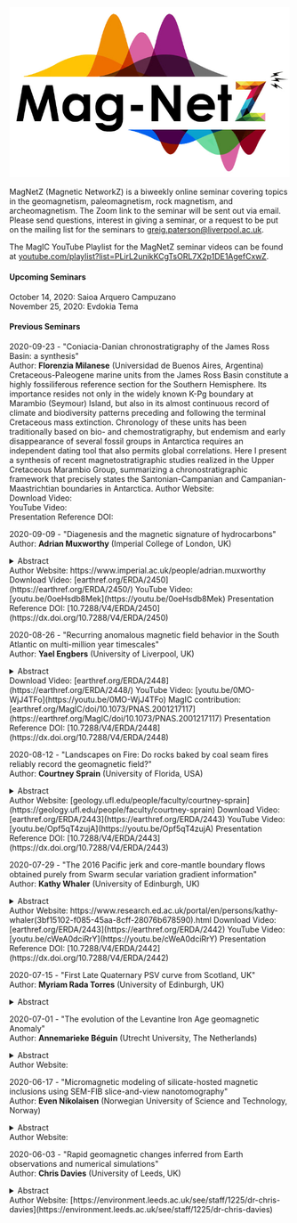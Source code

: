 <p align="center">
    <img src="https://github.com/earthref/MagIC-MagNetS/raw/master/MagnetZ_Logo.jpg">
</p>

MagNetZ (Magnetic NetworkZ) is a biweekly online seminar covering topics in the geomagnetism, paleomagnetism, rock magnetism, and archeomagnetism. The Zoom link to the seminar will be sent out via email. Please send questions, interest in giving a seminar, or a request to be put on the mailing list for the seminars to [greig.paterson@liverpool.ac.uk](mailto:greig.paterson@liverpool.ac.uk).

The MagIC YouTube Playlist for the MagNetZ seminar videos can be found at [youtube.com/playlist?list=PLirL2unikKCgTsORL7X2p1DE1AgefCxwZ](https://www.youtube.com/playlist?list=PLirL2unikKCgTsORL7X2p1DE1AgefCxwZ).

#### Upcoming Seminars
October 14, 2020: Saioa Arquero Campuzano  
November 25, 2020: Evdokia Tema  

#### Previous Seminars
2020-09-23 - "Coniacia-Danian chronostratigraphy of the James Ross Basin: a synthesis"  
Author: **Florenzia Milanese** (Universidad de Buenos Aires, Argentina)
  Cretaceous-Paleogene marine units from the James Ross Basin constitute a highly fossiliferous reference section for the Southern Hemisphere. Its importance resides not only in the widely known K-Pg boundary at Marambio (Seymour) Island, but also in its almost continuous record of climate and biodiversity patterns preceding and following the terminal Cretaceous mass extinction. Chronology of these units has been traditionally based on bio- and chemostratigraphy, but endemism and early disappearance of several fossil groups in Antarctica requires an independent dating tool that also permits global correlations. Here I present a synthesis of recent magnetostratigraphic studies realized in the Upper Cretaceous Marambio Group, summarizing a chronostratigraphic framework that precisely states the Santonian-Campanian and Campanian-Maastrichtian boundaries in Antarctica.
Author Website:  
Download Video: []()  
YouTube Video: []()  
Presentation Reference DOI: []()

2020-09-09 - "Diagenesis and the magnetic signature of hydrocarbons"  
 Author: **Adrian Muxworthy** (Imperial College of London, UK)  
  <details>
    <summary>Abstract</summary>
    Understanding hydrocarbon migration has the potential to both increase yield from mature reservoir systems reducing the need to exploit new reserves, and to help improve carbon capture strategies. Traditional seismic methods of mapping migration can be inexact and poorly constrained. The presence of hydrocarbons in rocks and sediments is known to cause diagenesis, thereby altering the magnetic signature of the host rock. During the last decade, the Natural Magnetism Group at Imperial College has been studying the use of mineral magnetic methods to identify and constrain hydrocarbon migration paths. The magnetic signature of hydrocarbons has been found to be very complex, their signature depending on a range of factors including levels of oil maturity and biodegradation, the presence of oil-water contacts, the host rock, migration trajectory, the depth of oil generation etc. Here I will give a summary of our latest findings, and show how we have used mineral magnetic results to constrain 3D basin models.
  </details>
 Author Website: https://www.imperial.ac.uk/people/adrian.muxworthy  
 Download Video: [earthref.org/ERDA/2450](https://earthref.org/ERDA/2450/)  
 YouTube Video: [youtu.be/0oeHsdb8Mek](https://youtu.be/0oeHsdb8Mek)  
 Presentation Reference DOI: [10.7288/V4/ERDA/2450](https://dx.doi.org/10.7288/V4/ERDA/2450)

2020-08-26 - "Recurring anomalous magnetic field behavior in the South Atlantic on multi-million year timescales"  
 Author: **Yael Engbers** (University of Liverpool, UK)  
  <details>
    <summary>Abstract</summary>
    Earth’s magnetic field is presently characterized by a large and growing anomaly in the South Atlantic Ocean. The question of whether this region of Earth’s surface is preferentially subject to enhanced geomagnetic variability on geological timescales has major implications for core dynamics, core−mantle interaction, and the possibility of an imminent magnetic polarity reversal. Here we present paleomagnetic data from Saint Helena, a volcanic island ideally suited for testing the hypothesis that geomagnetic field behavior is anomalous in the South Atlantic on timescales of millions of years. Our results, supported by positive baked contact and reversal tests, produce a mean direction approximating that expected from a geocentric axial dipole for the interval 8 to 11 million years ago, but with very large associated directional dispersion. These findings indicate that, on geological timescales, geomagnetic secular variation is persistently enhanced in the vicinity of Saint Helena. This, in turn, supports the South Atlantic as a locus of unusual geomagnetic behavior arising from core−mantle interaction, while also appearing to reduce the likelihood that the present-day regional anomaly is a precursor to a global polarity reversal.
  </details>
 Download Video: [earthref.org/ERDA/2448](https://earthref.org/ERDA/2448/)  
 YouTube Video: [youtu.be/0MO-WjJ4TFo](https://youtu.be/0MO-WjJ4TFo)  
 MagIC contribution: [earthref.org/MagIC/doi/10.1073/PNAS.2001217117](https://earthref.org/MagIC/doi/10.1073/PNAS.2001217117)  
 Presentation Reference DOI: [10.7288/V4/ERDA/2448](https://dx.doi.org/10.7288/V4/ERDA/2448)

2020-08-12 - "Landscapes on Fire: Do rocks baked by coal seam fires reliably record the geomagnetic field?"  
 Author: **Courtney Sprain** (University of Florida, USA)  
 <details>
    <summary>Abstract</summary>
    High quality paleointensity data is essential for improving our understanding of the long-term evolution of the geodynamo as well as short-term paleosecular variation; however, it is challenging to find materials that reliably record Earth’s full-vector magnetic field going back in time. This study examines a new candidate material for paleointensity studies: clinkers, which are rocks that have been baked, metamorphosed, or melted by underlying coal seam fires. Previous studies conducted on clinkers suggest that they may be high-fidelity magnetic field recorders. However, due to the inhomogeneity of clinker deposits and limited scope of previous studies, it is unknown under what conditions these conclusions hold true. To better assess this, we quantified the variation of magnetic properties within clinker deposits collected from the Powder River basin, MT, as a function of lithology, oxidation state, distance from the coal seam, and location. Our results indicate that the clinker products are dominated by three main magnetic minerals: magnetite, hematite, and the rare ε-Fe2O3. No major differences in magnetic properties were observed as a function of location, distance from the coal seam, or primary lithology. Clinker material, instead, is the primary control on magnetic mineralogy, where baked sediment and porcellanite are dominated by varying proportions of hematite, ε-Fe2O3, and magnetite, and paralavas (melted sediment) are dominated by low-Ti magnetite. All clinker materials are thermally stable and likely experienced temperatures in excess of the magnetite Curie T, potentially as far away as 8 m from the coal seam. Grain size analysis indicates that the magnetic particles in all clinker materials are amenable to high-quality paleointensity study. In total, our study confirms that clinkers should be reliable paleomagnetic recorders and that so long as collection is within the clinker deposit, material amenable to full-vector paleomagnetic study should be obtained.  These conclusion are corroborated by preliminary demagnetization and paleointensity results, which will also be presented.
</details>
 Author Website: [geology.ufl.edu/people/faculty/courtney-sprain](https://geology.ufl.edu/people/faculty/courtney-sprain)  
 Download Video: [earthref.org/ERDA/2443](https://earthref.org/ERDA/2443)  
 YouTube Video: [youtu.be/Opf5qT4zujA](https://youtu.be/Opf5qT4zujA)  
 Presentation Reference DOI: [10.7288/V4/ERDA/2443](https://dx.doi.org/10.7288/V4/ERDA/2443)

2020-07-29 - "The 2016 Pacific jerk and core-mantle boundary flows obtained purely from Swarm secular variation gradient information"  
Author: **Kathy Whaler** (University of Edinburgh, UK)  
 <details>
    <summary>Abstract</summary>
    The Swarm constellation provides information on both along- and across-track magnetic field gradients. Spatial changes of the magnetic vector field elements are described by a magnetic field gradient tensor, whose elements and their uncertainties can be estimated using the Virtual Observatory (VO) concept, whereby data within a cylinder centred on the VO with axis perpendicular to the Earth’s surface are reduced to a central point at satellite altitude. Recent experiments have shown that analysing data collected over a 4 month window provides the best compromise between reducing bias from the way the satellite orbits sample each VO cylinder and preserving information on temporal changes of the field, and that the data provide spatial information sufficient to resolve 300 non-overlapping VOs. We invert annual first differences of the 5 independent gradient tensor elements (providing estimates of secular variation, SV, gradients) at these 300 VOs over the Swarm era for advective velocity at the core-mantle boundary, forcing the flow to have minimal acceleration while providing an adequate fit to the data. We obtain flows similar to those from previous SV inversions but purely from the gradient information. The resolution of the SV gradients is higher than that of the SV itself, resulting in a ~30% increase in the number of effective flow parameters; this is thought to be because the gradients are less affected by long period external signals that are difficult to remove from the data, resulting in an improved signal to noise ratio. Although very little temporal change in the flow is required to reproduce even rapid changes in the magnetic field, we are able to isolate some robust flow changes, in particular regarding changes in the azimuthal flow acceleration, associated with the geomagnetic impulse in the Pacific region in around 2016.
 </details>
 Author Website: https://www.research.ed.ac.uk/portal/en/persons/kathy-whaler(3bf15102-f085-45aa-8cff-28076b678590).html  
 Download Video: [earthref.org/ERDA/2443](https://earthref.org/ERDA/2442)  
 YouTube Video: [youtu.be/cWeA0dciRrY](https://youtu.be/cWeA0dciRrY)  
 Presentation Reference DOI: [10.7288/V4/ERDA/2442](https://dx.doi.org/10.7288/V4/ERDA/2442)<br>

2020-07-15 - "First Late Quaternary PSV curve from Scotland, UK"  
 Author: **Myriam Rada Torres** (University of Edinburgh, UK)  
 <details>
    <summary>Abstract</summary>
    I present the first Late Quaternary PSV record for Scotland and the UK, covering the last 19,000 years, generated using sediment cores from Bardowie Loch in the Central Belt of Scotland. This is also the first study that describes the variations of the geomagnetic field both in direction and intensity during The Holocene for Scotland, representing a valuable piece for the puzzle of the geodynamo behaviour in the North Atlantic region.
Bardowie Loch was selected based on its small-size basin and limited catchment area, devoid of any sizeable river system, ensuring a low energy environment necessary for the magnetic minerals to align with the Earth’s magnetic field. Geological analysis results suggest that Bardowie Loch was originated by the movement of large glaciers during the Last Glacial Maximum at ca 20ka. Rock magnetic characterisations, supported by microscopic and geochemical analyses, shows two distinctive sedimentary sections within the Bardowie Sequence: glacial varved muds overlied by dark organic muds. These results also indicate that for the Late Pleistocene glacial section there are pulses of substantial deposition of sediments eroded from nearby Palaeozoic basaltic lavas, rich in magnetite and Ti-magnetite grains. A thousand percent surge in organic matter content, combined with a considerable decrease of the volcanic rocks input and significantly lower concentration of magnetic minerals, characterised the Holocene section of the Bardowie Sequence.
A chronology was modelled using 15 radiocarbon dates and tephrochronology. Geochemical results indicate that the deeper tephra layer is a rhyolite with high iron, calcium and titanium content characteristic of Icelandic volcanism, corresponding to the Hekla 4 Eruption (ca 2,000 BC). EPMA measurements from the upper two layers show chemical compositions typical of a developed continental crust with high concentration of alkaline oxides, characteristic of the Campanian Volcanic Province (Italy); major oxides composition determined from microscopic glasses and mineral inclusions revealed that the first layer is a rare phonolitic tephra corresponding to the historical 79AD Pompeii Eruption; while the second layer has an alkaline intermediate composition (trachyandesite), which agrees with the Avellino Eruption dated between 1,900BC and 1,600BC.
Previous PSV studies from North America, the North Atlantic region, Northern Europe and England are consistent with direct observations and computational models of two regions of concentrated geomagnetic flux at the core-mantle boundary beneath Canada and Siberia, which suggest that the Canadian flux lobe has been weakening while the Siberian flux lobe has considerably increased in strength for the last 2,000 years. The declination and palaeointensity anomalies observed in the present PSV study from Scotland particularly agree with the North Atlantic region data, showing significant oscillations in strength between both flux lobes at least for the last 5,000 years.
The Late Pleistocene section of the resulting PSV record from Scotland shows two intervals of exceptional deviation in direction at ca 18.3ka to ca 16ka and ca 15ka to ca 12.8ka. The deepest interval displays anomalous shallow inclinations around 20º, joined by the largest oscillation in declination, with a maximum of 77-degree deviation. Such substantial variations in the geomagnetic field orientation agree with the Hilina Palli Excursion, dated between 22ka and 17ka and observed globally in volcanic rocks, marine and lake cores from Hawaii and California, to Lake Baikal and China.
The upper interval of anomalous geomagnetic field behaviour close to the end of The Pleistocene, exhibits the largest drop of inclination from present-day values (about 70º) to negative inclinations (-12º), while the declination presents oscillations over 50-degrees. These abrupt and dramatic variations in orientation are consistent with the controversial Gothenburg Excursion (ca 12.3 to ca 13.8ka), which were originally reported in sediments from the Scandinavian Glacial Interstadial and also observed in North American glacial lakes, with poorly constrained ages from 7.6ka to 14ka.
 </details>

 2020-07-01 - "The evolution of the Levantine Iron Age geomagnetic Anomaly"  
 Author: **Annemarieke Béguin** (Utrecht University, The Netherlands)  
 <details>
    <summary>Abstract</summary>
    The geomagnetic field can vary dramatically over only decades and thousands of kilometers; the Levantine Iron Age geomagnetic Anomaly (LIAA) is probably the best-known example of such short-lived feature of the Earth’s magnetic field. Over the past decade, many studies have contributed to a relatively coherent intensity record for this region. I will provide an overview of the different studies and their results with the focus on our recent study on three marine sediment records from the Mediterranean Sea. To better constrain the Levant geomagnetic high in time and space, we obtained continuous full-vector records from three marine sediment cores located (1) between Spain and Morocco (Alboran), (2) East of Calabria, Italy (Taranto Gulf), and (3) North of the Nile Delta (Levant). Geomagnetic field variations between 6000 BC and 1000 AD are captured for a total of 681 samples. Rock magnetic analyses indicate the sediment cores as reliable recorders for geomagnetic field variations. From these records we observe that the LIAA moves from 40 to 55° East at 1000 BC to ∼25° East at 0 AD, while decaying from ∼150 ZAm2 to ∼110 ZAm2 in the same time span. This results in a westward movement of 15–30° in 1000 yr.
 </details>
 Author Website:  

 2020-06-17 - "Micromagnetic modeling of silicate-hosted magnetic inclusions using SEM-FIB slice-and-view nanotomography"  
 Author: **Even Nikolaisen** (Norwegian University of Science and Technology, Norway)  
 <details>
    <summary>Abstract</summary>
    Slice-and-view nanotomography uses a dual beam SEM-FIB to reconstruct the 3D volume of a mineralogical sample using a sequential series of nanoscale slices created with a focussed beam of Ga ions. This method reveals the true shapes and forms of naturally occurring magnetic inclusions hosted by the silicate minerals feldspar and pyroxene. High-resolution 3D morphological data for the magnetic minerals is extracted, converted to tetrahedral meshes, and micromagnetically modelled using the MERRILL software. This study optimises the step-by-step process of extracting and processing micromagnetic data from polished thin-sections to generate a full rock magnetic classification of the remanence carriers in silicates. Slice-and-view nanotomography follows known preparation methods with a protective platinum layer, carbon rod guides and trenches, but also introduces a carbon slab along the Z-direction for e-beam alignment. This method reduces the need for auto focus, as the e-beam alignment will have a constant imaging distance and generates a good reference point for stack alignment. Image processing is limited to 3D a gaussian blur and 3D mean filters. Paraview is used to set the correct voxel dimensions and to generate the surface mesh. Freeware software Meshmixer and Meshlab are used for their powerful smoothing, mesh interaction tools and geometric calculations. The tetrahedral volume mesh is produced with iso2mesh in Matlab. Micromagnetic hysteresis and back-field simulations of >400 inclusions with a broad range of morphologies have been performed using MERRILL using 20 different field directions, enabling average magnetic properties to be calculated for a random ensemble. The results give a detailed and direct description of the micromagnetic structure of naturally formed magnetic minerals that compliments macroscopic approaches, such as FORC analysis.
 </details>
 Author Website:  

 2020-06-03 - "Rapid geomagnetic changes inferred from Earth observations and numerical simulations"  
 Author: **Chris Davies** (University of Leeds, UK)  
 <details>
    <summary>Abstract</summary>
    The geomagnetic field, generated by a dynamo process in the liquid core, provides a unique probe into Earth's deep interior. Establishing the fastest variations of the field is crucial for understanding the physics of the dynamo process and for describing its past and future evolution. Paleomagnetic studies have reported changes in direction reaching 1 degree per yr around the last polarity reversal, although the observations are still controversial and their relation to physical processes in the core largely unknown. Here we show excellent agreement between amplitudes and latitude ranges of extreme directional changes in a suite of geodynamo simulations and recent observational field models spanning the past 100 kyrs and the period 30-50 ka. Remarkably, maximum rates of directional change reach ~10 degrees per year, typically during times of decreasing field strength,almost 100 times faster than current changes. Detailed analysis of the simulations and a simple analogue model indicate that extreme directional changes are associated with movement of reversed flux across the core surface. Our results demonstrate that such rapid variations are compatible with the physics of the dynamo process and suggest that future searches for rapid directional changes should focus on low latitudes.
 </details>
 Author Website: [https://environment.leeds.ac.uk/see/staff/1225/dr-chris-davies](https://environment.leeds.ac.uk/see/staff/1225/dr-chris-davies)  
